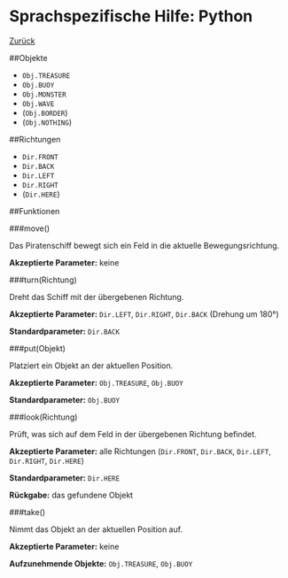 # Sprachspezifische Hilfe: Python
[Zurück](index "Hilfe")

##Objekte

* `Obj.TREASURE`
* `Obj.BUOY`
* `Obj.MONSTER`
* `Obj.WAVE`
* (`Obj.BORDER`)
* (`Obj.NOTHING`)


##Richtungen

* `Dir.FRONT`
* `Dir.BACK`
* `Dir.LEFT`
* `Dir.RIGHT`
* (`Dir.HERE`)


##Funktionen

###move()

Das Piratenschiff bewegt sich ein Feld in die aktuelle Bewegungsrichtung.

**Akzeptierte Parameter:**  keine


###turn(Richtung)

Dreht das Schiff mit der übergebenen Richtung.

**Akzeptierte Parameter:** `Dir.LEFT`, `Dir.RIGHT`, `Dir.BACK` (Drehung um 180°)

**Standardparameter:** `Dir.BACK`


###put(Objekt)

Platziert ein Objekt an der aktuellen Position.

**Akzeptierte Parameter:** `Obj.TREASURE`, `Obj.BUOY`

**Standardparameter:** `Obj.BUOY`


###look(Richtung)

Prüft, was sich auf dem Feld in der übergebenen Richtung befindet.

**Akzeptierte Parameter:** alle Richtungen (`Dir.FRONT`, `Dir.BACK`, `Dir.LEFT`, `Dir.RIGHT`, `Dir.HERE`)

**Standardparameter:** `Dir.HERE`

**Rückgabe:** das gefundene Objekt


###take()

Nimmt das Objekt an der aktuellen Position auf.

**Akzeptierte Parameter:** keine

**Aufzunehmende Objekte:** `Obj.TREASURE`, `Obj.BUOY`
